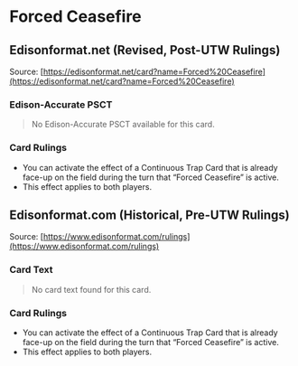# Forced Ceasefire

## Edisonformat.net (Revised, Post-UTW Rulings)

Source: [https://edisonformat.net/card?name=Forced%20Ceasefire](https://edisonformat.net/card?name=Forced%20Ceasefire)

### Edison-Accurate PSCT

> No Edison-Accurate PSCT available for this card.

### Card Rulings

*   You can activate the effect of a Continuous Trap Card that is already face-up on the field during the turn that “Forced Ceasefire” is active.
*   This effect applies to both players.


## Edisonformat.com (Historical, Pre-UTW Rulings)

Source: [https://www.edisonformat.com/rulings](https://www.edisonformat.com/rulings)

### Card Text

> No card text found for this card.

### Card Rulings

*   You can activate the effect of a Continuous Trap Card that is already face-up on the field during the turn that “Forced Ceasefire” is active.
*   This effect applies to both players.


